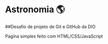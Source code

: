 # Astronomia :earth_americas:
##Desafio de projeto de Git e GitHub da DIO

Pagína simples feito com HTML/CSS/JavaScript
